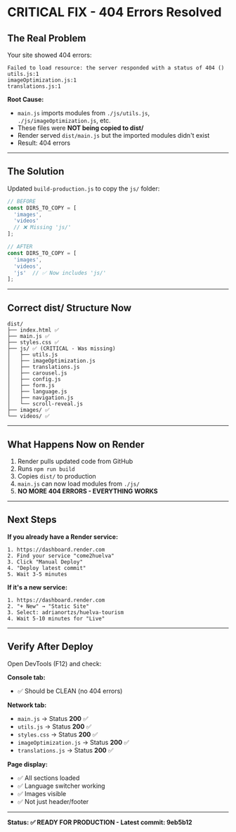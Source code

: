 # CRITICAL FIX - 404 Errors Resolved

## The Real Problem

Your site showed 404 errors:
```
Failed to load resource: the server responded with a status of 404 ()
utils.js:1
imageOptimization.js:1
translations.js:1
```

**Root Cause:**
- `main.js` imports modules from `./js/utils.js`, `./js/imageOptimization.js`, etc.
- These files were **NOT being copied to dist/**
- Render served `dist/main.js` but the imported modules didn't exist
- Result: 404 errors

---

## The Solution

Updated `build-production.js` to copy the `js/` folder:

```javascript
// BEFORE
const DIRS_TO_COPY = [
  'images',
  'videos'
  // ❌ Missing 'js/'
];

// AFTER
const DIRS_TO_COPY = [
  'images',
  'videos',
  'js'  // ✅ Now includes 'js/'
];
```

---

## Correct dist/ Structure Now

```
dist/
├── index.html ✅
├── main.js ✅
├── styles.css ✅
├── js/ ✅ (CRITICAL - Was missing)
│   ├── utils.js
│   ├── imageOptimization.js
│   ├── translations.js
│   ├── carousel.js
│   ├── config.js
│   ├── form.js
│   ├── language.js
│   ├── navigation.js
│   └── scroll-reveal.js
├── images/ ✅
└── videos/ ✅
```

---

## What Happens Now on Render

1. Render pulls updated code from GitHub
2. Runs `npm run build`
3. Copies `dist/` to production
4. `main.js` can now load modules from `./js/`
5. **NO MORE 404 ERRORS - EVERYTHING WORKS**

---

## Next Steps

**If you already have a Render service:**
```
1. https://dashboard.render.com
2. Find your service "come2huelva"
3. Click "Manual Deploy"
4. "Deploy latest commit"
5. Wait 3-5 minutes
```

**If it's a new service:**
```
1. https://dashboard.render.com
2. "+ New" → "Static Site"
3. Select: adrianortzs/huelva-tourism
4. Wait 5-10 minutes for "Live"
```

---

## Verify After Deploy

Open DevTools (F12) and check:

**Console tab:**
- ✅ Should be CLEAN (no 404 errors)

**Network tab:**
- `main.js` → Status **200** ✅
- `utils.js` → Status **200** ✅
- `styles.css` → Status **200** ✅
- `imageOptimization.js` → Status **200** ✅
- `translations.js` → Status **200** ✅

**Page display:**
- ✅ All sections loaded
- ✅ Language switcher working
- ✅ Images visible
- ✅ Not just header/footer

---

**Status: ✅ READY FOR PRODUCTION - Latest commit: 9eb5b12**
